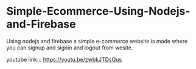 # Simple-Ecommerce-Using-Nodejs-and-Firebase
Using nodejs and firebase a simple e-commerce website is made where you can signup and signin and logout from wesite.


youtube link:::  https://youtu.be/zwbkJTDsQus
